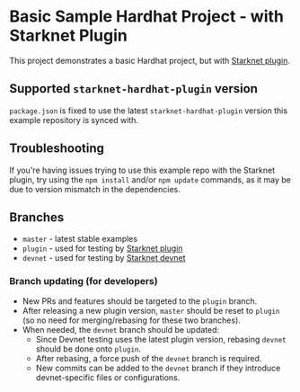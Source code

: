 # Basic Sample Hardhat Project - with Starknet Plugin
This project demonstrates a basic Hardhat project, but with [Starknet plugin](https://github.com/Shard-Labs/starknet-hardhat-plugin).

## Supported `starknet-hardhat-plugin` version
`package.json` is fixed to use the latest `starknet-hardhat-plugin` version this example repository is synced with.

## Troubleshooting
If you're having issues trying to use this example repo with the Starknet plugin, try using the `npm install` and/or `npm update` commands, as it may be due to version mismatch in the dependencies.

## Branches
- `master` - latest stable examples
- `plugin` - used for testing by [Starknet plugin](https://github.com/Shard-Labs/starknet-hardhat-plugin)
- `devnet` - used for testing by [Starknet devnet](https://github.com/Shard-Labs/starknet-devnet)

### Branch updating (for developers)
- New PRs and features should be targeted to the `plugin` branch.
- After releasing a new plugin version, `master` should be reset to `plugin` (so no need for merging/rebasing for these two branches).
- When needed, the `devnet` branch should be updated:
  - Since Devnet testing uses the latest plugin version, rebasing `devnet` should be done onto `plugin`.
  - After rebasing, a force push of the `devnet` branch is required.
  - New commits can be added to the `devnet` branch if they introduce devnet-specific files or configurations.
